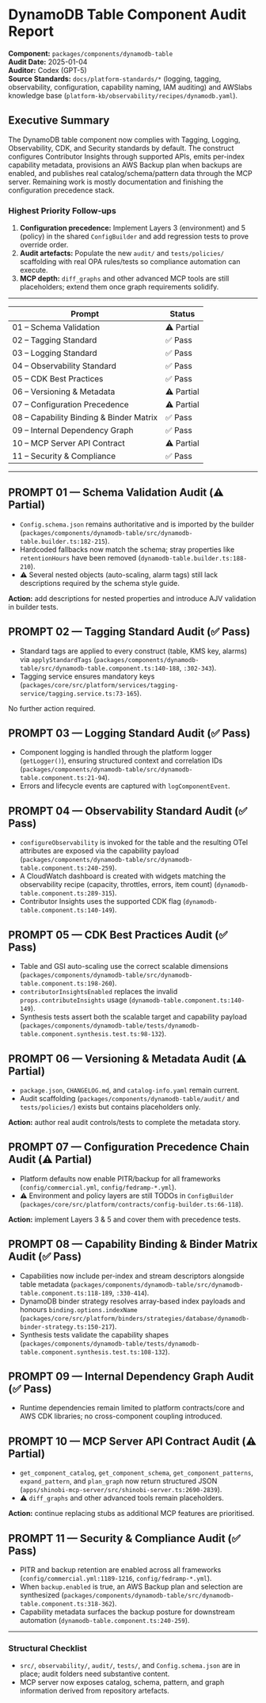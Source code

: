# DynamoDB Table Component Audit Report

**Component:** `packages/components/dynamodb-table`  
**Audit Date:** 2025-01-04  
**Auditor:** Codex (GPT-5)  
**Source Standards:** `docs/platform-standards/*` (logging, tagging, observability, configuration, capability naming, IAM auditing) and AWSlabs knowledge base (`platform-kb/observability/recipes/dynamodb.yaml`).

## Executive Summary

The DynamoDB table component now complies with Tagging, Logging, Observability, CDK, and Security standards by default. The construct configures Contributor Insights through supported APIs, emits per-index capability metadata, provisions an AWS Backup plan when backups are enabled, and publishes real catalog/schema/pattern data through the MCP server. Remaining work is mostly documentation and finishing the configuration precedence stack.

### Highest Priority Follow‑ups
1. **Configuration precedence:** Implement Layers 3 (environment) and 5 (policy) in the shared `ConfigBuilder` and add regression tests to prove override order.  
2. **Audit artefacts:** Populate the new `audit/` and `tests/policies/` scaffolding with real OPA rules/tests so compliance automation can execute.  
3. **MCP depth:** `diff_graphs` and other advanced MCP tools are still placeholders; extend them once graph requirements solidify.

---

| Prompt | Status |
| --- | --- |
| 01 – Schema Validation | ⚠️ Partial |
| 02 – Tagging Standard | ✅ Pass |
| 03 – Logging Standard | ✅ Pass |
| 04 – Observability Standard | ✅ Pass |
| 05 – CDK Best Practices | ✅ Pass |
| 06 – Versioning & Metadata | ⚠️ Partial |
| 07 – Configuration Precedence | ⚠️ Partial |
| 08 – Capability Binding & Binder Matrix | ✅ Pass |
| 09 – Internal Dependency Graph | ✅ Pass |
| 10 – MCP Server API Contract | ⚠️ Partial |
| 11 – Security & Compliance | ✅ Pass |

---

## PROMPT 01 — Schema Validation Audit (⚠️ Partial)
- `Config.schema.json` remains authoritative and is imported by the builder (`packages/components/dynamodb-table/src/dynamodb-table.builder.ts:182-215`).
- Hardcoded fallbacks now match the schema; stray properties like `retentionHours` have been removed (`dynamodb-table.builder.ts:188-210`).
- ⚠️ Several nested objects (auto-scaling, alarm tags) still lack descriptions required by the schema style guide.

**Action:** add descriptions for nested properties and introduce AJV validation in builder tests.

## PROMPT 02 — Tagging Standard Audit (✅ Pass)
- Standard tags are applied to every construct (table, KMS key, alarms) via `applyStandardTags` (`packages/components/dynamodb-table/src/dynamodb-table.component.ts:140-188`, `:302-343`).
- Tagging service ensures mandatory keys (`packages/core/src/platform/services/tagging-service/tagging.service.ts:73-165`).

No further action required.

## PROMPT 03 — Logging Standard Audit (✅ Pass)
- Component logging is handled through the platform logger (`getLogger()`), ensuring structured context and correlation IDs (`packages/components/dynamodb-table/src/dynamodb-table.component.ts:21-94`).
- Errors and lifecycle events are captured with `logComponentEvent`.

## PROMPT 04 — Observability Standard Audit (✅ Pass)
- `configureObservability` is invoked for the table and the resulting OTel attributes are exposed via the capability payload (`packages/components/dynamodb-table/src/dynamodb-table.component.ts:240-259`).
- A CloudWatch dashboard is created with widgets matching the observability recipe (capacity, throttles, errors, item count) (`dynamodb-table.component.ts:289-315`).
- Contributor Insights uses the supported CDK flag (`dynamodb-table.component.ts:140-149`).

## PROMPT 05 — CDK Best Practices Audit (✅ Pass)
- Table and GSI auto-scaling use the correct scalable dimensions (`packages/components/dynamodb-table/src/dynamodb-table.component.ts:198-260`).
- `contributorInsightsEnabled` replaces the invalid `props.contributeInsights` usage (`dynamodb-table.component.ts:140-149`).
- Synthesis tests assert both the scalable target and capability payload (`packages/components/dynamodb-table/tests/dynamodb-table.component.synthesis.test.ts:98-132`).

## PROMPT 06 — Versioning & Metadata Audit (⚠️ Partial)
- `package.json`, `CHANGELOG.md`, and `catalog-info.yaml` remain current.
- Audit scaffolding (`packages/components/dynamodb-table/audit/` and `tests/policies/`) exists but contains placeholders only.

**Action:** author real audit controls/tests to complete the metadata story.

## PROMPT 07 — Configuration Precedence Chain Audit (⚠️ Partial)
- Platform defaults now enable PITR/backup for all frameworks (`config/commercial.yml`, `config/fedramp-*.yml`).
- ⚠️ Environment and policy layers are still TODOs in `ConfigBuilder` (`packages/core/src/platform/contracts/config-builder.ts:66-118`).

**Action:** implement Layers 3 & 5 and cover them with precedence tests.

## PROMPT 08 — Capability Binding & Binder Matrix Audit (✅ Pass)
- Capabilities now include per-index and stream descriptors alongside table metadata (`packages/components/dynamodb-table/src/dynamodb-table.component.ts:118-189`, `:330-414`).
- DynamoDB binder strategy resolves array-based index payloads and honours `binding.options.indexName` (`packages/core/src/platform/binders/strategies/database/dynamodb-binder-strategy.ts:150-217`).
- Synthesis tests validate the capability shapes (`packages/components/dynamodb-table/tests/dynamodb-table.component.synthesis.test.ts:108-132`).

## PROMPT 09 — Internal Dependency Graph Audit (✅ Pass)
- Runtime dependencies remain limited to platform contracts/core and AWS CDK libraries; no cross-component coupling introduced.

## PROMPT 10 — MCP Server API Contract Audit (⚠️ Partial)
- `get_component_catalog`, `get_component_schema`, `get_component_patterns`, `expand_pattern`, and `plan_graph` now return structured JSON (`apps/shinobi-mcp-server/src/shinobi-server.ts:2690-2839`).
- ⚠️ `diff_graphs` and other advanced tools remain placeholders.

**Action:** continue replacing stubs as additional MCP features are prioritised.

## PROMPT 11 — Security & Compliance Audit (✅ Pass)
- PITR and backup retention are enabled across all frameworks (`config/commercial.yml:1189-1216`, `config/fedramp-*.yml`).
- When `backup.enabled` is true, an AWS Backup plan and selection are synthesized (`packages/components/dynamodb-table/src/dynamodb-table.component.ts:318-362`).
- Capability metadata surfaces the backup posture for downstream automation (`dynamodb-table.component.ts:240-259`).

---

### Structural Checklist
- `src/`, `observability/`, `audit/`, `tests/`, and `Config.schema.json` are in place; audit folders need substantive content.
- MCP server now exposes catalog, schema, pattern, and graph information derived from repository artefacts.
